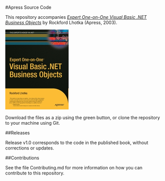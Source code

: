 #Apress Source Code

This repository accompanies [*Expert One-on-One Visual Basic .NET Business Objects*](http://www.apress.com/9781590591451) by Rockford Lhotka (Apress, 2003).

[comment]: #cover
![Cover image](9781590591451.jpg)

Download the files as a zip using the green button, or clone the repository to your machine using Git.

##Releases

Release v1.0 corresponds to the code in the published book, without corrections or updates.

##Contributions

See the file Contributing.md for more information on how you can contribute to this repository.

